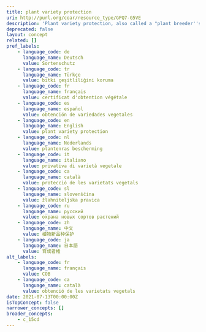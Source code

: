```yaml
---
title: plant variety protection
uri: http://purl.org/coar/resource_type/GPQ7-G5VE
description: 'Plant variety protection, also called a "plant breeder''s right" (PBR), is a form of intellectual property right granted to the breeder of a new plant variety . According to this right, certain acts concerning the exploitation of the protected variety require the prior authorization of the breeder. Plant variety protection is an independent sui generis form of protection, tailored to protect new plant varieties and has certain features in common with other intellectual property rights. [Source: https://www.wipo.int/edocs/pubdocs/en/wipo_pub_943_2018.pdf]'
deprecated: false
layout: concept
related: []
pref_labels:
    - language_code: de
      language_name: Deutsch
      value: Sortenschutz
    - language_code: tr
      language_name: Türkçe
      value: bitki çeşitliliğini koruma
    - language_code: fr
      language_name: français
      value: certificat d'obtention végétale
    - language_code: es
      language_name: español
      value: obtención de variedades vegetales
    - language_code: en
      language_name: English
      value: plant variety protection
    - language_code: nl
      language_name: Nederlands
      value: plantenras bescherming
    - language_code: it
      language_name: italiano
      value: privativa di varietà vegetale
    - language_code: ca
      language_name: català
      value: protecció de les varietats vegetals
    - language_code: sl
      language_name: slovenščina
      value: žlahniteljska pravica
    - language_code: ru
      language_name: русский
      value: охрана новых сортов растений
    - language_code: zh
      language_name: 中文
      value: 植物新品种保护
    - language_code: ja
      language_name: 日本語
      value: 育成者権
alt_labels:
    - language_code: fr
      language_name: français
      value: COB
    - language_code: ca
      language_name: català
      value: obtenció de les varietats vegetals
date: 2021-07-13T00:00:00Z
isTopConcept: false
narrower_concepts: []
broader_concepts:
    - c_15cd
---
```


